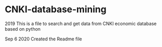# CNKI-database-mining

2019 This is a file to search and get data from CNKI economic database based on python

Sep 6 2020 Created the Readme file
